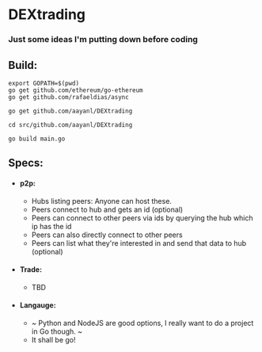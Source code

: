 # DEXtrading
### Just some ideas I'm putting down before coding


## Build:
```
export GOPATH=$(pwd)
go get github.com/ethereum/go-ethereum
go get github.com/rafaeldias/async

go get github.com/aayanl/DEXtrading

cd src/github.com/aayanl/DEXtrading

go build main.go
```


## Specs:

* #### p2p:
  * Hubs listing peers: Anyone can host these.
  * Peers connect to hub and gets an id (optional)
  * Peers can connect to other peers via ids by querying the hub which ip has the id
  * Peers can also directly connect to other peers
  * Peers can list what they're interested in and send that data to hub (optional)

* #### Trade:
  * TBD


* #### Langauge:
  * ~ Python and NodeJS are good options, I really want to do a project in Go though. ~
  * It shall be go!
